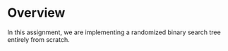 # Overview

In this assignment, we are implementing a randomized binary search tree entirely from scratch.